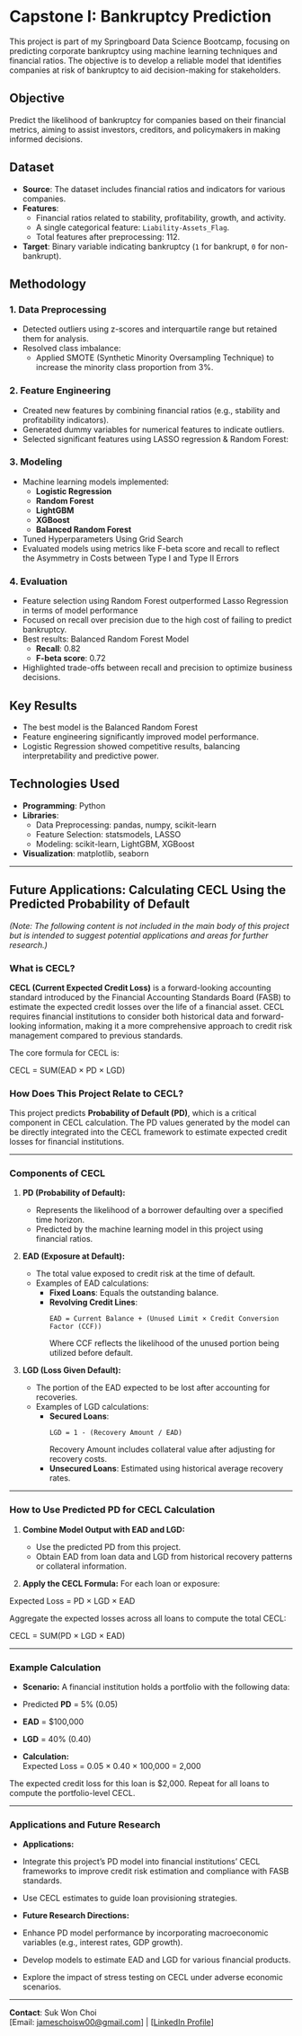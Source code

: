 # Capstone I: Bankruptcy Prediction

This project is part of my Springboard Data Science Bootcamp, focusing on predicting corporate bankruptcy using machine learning techniques and financial ratios. The objective is to develop a reliable model that identifies companies at risk of bankruptcy to aid decision-making for stakeholders.

## Objective
Predict the likelihood of bankruptcy for companies based on their financial metrics, aiming to assist investors, creditors, and policymakers in making informed decisions.

## Dataset
- **Source**: The dataset includes financial ratios and indicators for various companies.  
- **Features**: 
  - Financial ratios related to stability, profitability, growth, and activity.
  - A single categorical feature: `Liability-Assets_Flag`.
  - Total features after preprocessing: 112.
- **Target**: Binary variable indicating bankruptcy (`1` for bankrupt, `0` for non-bankrupt).

## Methodology
### 1. **Data Preprocessing**
- Detected outliers using z-scores and interquartile range but retained them for analysis.
- Resolved class imbalance:
  - Applied SMOTE (Synthetic Minority Oversampling Technique) to increase the minority class proportion from 3%.

### 2. **Feature Engineering**
- Created new features by combining financial ratios (e.g., stability and profitability indicators).
- Generated dummy variables for numerical features to indicate outliers.
- Selected significant features using LASSO regression & Random Forest:

### 3. **Modeling**
- Machine learning models implemented:
  - **Logistic Regression**
  - **Random Forest**
  - **LightGBM**
  - **XGBoost**
  - **Balanced Random Forest**
- Tuned Hyperparameters Using Grid Search
- Evaluated models using metrics like F-beta score and recall to reflect the Asymmetry in Costs between Type I and Type II Errors

### 4. **Evaluation**
- Feature selection using Random Forest outperformed Lasso Regression in terms of model performance
- Focused on recall over precision due to the high cost of failing to predict bankruptcy.
- Best results: Balanced Random Forest Model
  - **Recall**: 0.82
  - **F-beta score**: 0.72
- Highlighted trade-offs between recall and precision to optimize business decisions.

## Key Results
- The best model is the Balanced Random Forest
- Feature engineering significantly improved model performance.
- Logistic Regression showed competitive results, balancing interpretability and predictive power.

## Technologies Used
- **Programming**: Python
- **Libraries**:
  - Data Preprocessing: pandas, numpy, scikit-learn
  - Feature Selection: statsmodels, LASSO
  - Modeling: scikit-learn, LightGBM, XGBoost
- **Visualization**: matplotlib, seaborn

---
## Future Applications: Calculating CECL Using the Predicted Probability of Default  
*(Note: The following content is not included in the main body of this project but is intended to suggest potential applications and areas for further research.)*

### **What is CECL?**  
**CECL (Current Expected Credit Loss)** is a forward-looking accounting standard introduced by the Financial Accounting Standards Board (FASB) to estimate the expected credit losses over the life of a financial asset. CECL requires financial institutions to consider both historical data and forward-looking information, making it a more comprehensive approach to credit risk management compared to previous standards.

The core formula for CECL is:

CECL = SUM(EAD × PD × LGD)


### **How Does This Project Relate to CECL?**  
This project predicts **Probability of Default (PD)**, which is a critical component in CECL calculation. The PD values generated by the model can be directly integrated into the CECL framework to estimate expected credit losses for financial institutions.

---

### **Components of CECL**  
1. **PD (Probability of Default):**
   - Represents the likelihood of a borrower defaulting over a specified time horizon.
   - Predicted by the machine learning model in this project using financial ratios.

2. **EAD (Exposure at Default):**
   - The total value exposed to credit risk at the time of default.
   - Examples of EAD calculations:
     - **Fixed Loans**: Equals the outstanding balance.
     - **Revolving Credit Lines**:  
       ```
       EAD = Current Balance + (Unused Limit × Credit Conversion Factor (CCF))
       ```
       Where CCF reflects the likelihood of the unused portion being utilized before default.

3. **LGD (Loss Given Default):**
   - The portion of the EAD expected to be lost after accounting for recoveries.
   - Examples of LGD calculations:
     - **Secured Loans**:  
       ```
       LGD = 1 - (Recovery Amount / EAD)
       ```
       Recovery Amount includes collateral value after adjusting for recovery costs.
     - **Unsecured Loans**: Estimated using historical average recovery rates.

---

### **How to Use Predicted PD for CECL Calculation**  
1. **Combine Model Output with EAD and LGD:**
   - Use the predicted PD from this project.
   - Obtain EAD from loan data and LGD from historical recovery patterns or collateral information.

2. **Apply the CECL Formula:**
   For each loan or exposure:  

Expected Loss = PD × LGD × EAD

Aggregate the expected losses across all loans to compute the total CECL:  

CECL = SUM(PD × LGD × EAD)


---

### **Example Calculation**  
- **Scenario:** A financial institution holds a portfolio with the following data:  
- Predicted **PD** = 5% (0.05)  
- **EAD** = $100,000  
- **LGD** = 40% (0.40)  

- **Calculation:**  
Expected Loss = 0.05 × 0.40 × 100,000 = 2,000

The expected credit loss for this loan is $2,000. Repeat for all loans to compute the portfolio-level CECL.

---

### **Applications and Future Research**  
- **Applications:**
- Integrate this project’s PD model into financial institutions’ CECL frameworks to improve credit risk estimation and compliance with FASB standards.
- Use CECL estimates to guide loan provisioning strategies.

- **Future Research Directions:**
- Enhance PD model performance by incorporating macroeconomic variables (e.g., interest rates, GDP growth).
- Develop models to estimate EAD and LGD for various financial products.
- Explore the impact of stress testing on CECL under adverse economic scenarios.


---

**Contact**: Suk Won Choi  
[Email: jameschoisw00@gmail.com] | [[LinkedIn Profile](https://www.linkedin.com/in/james-sukwon-choi/)]
